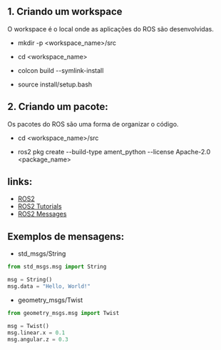 
## 1. Criando um workspace
O workspace é o local onde as aplicações do ROS são desenvolvidas.

* mkdir -p <workspace_name>/src

* cd <workspace_name>

* colcon build --symlink-install

* source install/setup.bash


## 2. Criando um pacote:
Os pacotes do ROS são uma forma de organizar o código.

* cd <workspace_name>/src

* ros2 pkg create --build-type ament_python --license Apache-2.0 <package_name>


## links:
* [ROS2](https://docs.ros.org/en/humble/index.html)
* [ROS2 Tutorials](https://docs.ros.org/en/humble/Tutorials.html)
* [ROS2 Messages](https://wiki.ros.org/common_msgs?distro=humble)

## Exemplos de mensagens:

* std_msgs/String
```python
from std_msgs.msg import String

msg = String()
msg.data = "Hello, World!"
```

* geometry_msgs/Twist
```python
from geometry_msgs.msg import Twist

msg = Twist()
msg.linear.x = 0.1
msg.angular.z = 0.3
```
